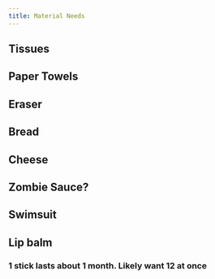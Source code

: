 ```yaml
---
title: Material Needs
---
```


## Tissues

## Paper Towels

## Eraser

## Bread

## Cheese

## Zombie Sauce?

## Swimsuit

## Lip balm
### 1 stick lasts about 1 month. Likely want 12 at once
